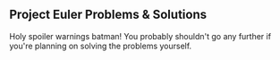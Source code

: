 Project Euler Problems & Solutions
----------------------------------
Holy spoiler warnings batman! You probably shouldn't go any further if you're
planning on solving the problems yourself.
